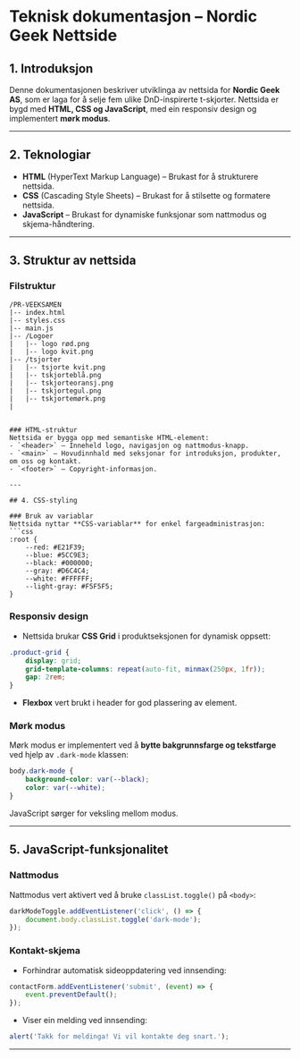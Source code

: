 # Teknisk dokumentasjon – Nordic Geek Nettside

## 1. Introduksjon
Denne dokumentasjonen beskriver utviklinga av nettsida for **Nordic Geek AS**, som er laga for å selje fem ulike DnD-inspirerte t-skjorter. Nettsida er bygd med **HTML, CSS og JavaScript**, med ein responsiv design og implementert **mørk modus**.

---

## 2. Teknologiar
- **HTML** (HyperText Markup Language) – Brukast for å strukturere nettsida.
- **CSS** (Cascading Style Sheets) – Brukast for å stilsette og formatere nettsida.
- **JavaScript** – Brukast for dynamiske funksjonar som nattmodus og skjema-håndtering.

---

## 3. Struktur av nettsida

### Filstruktur
```
/PR-VEEKSAMEN
|-- index.html
|-- styles.css
|-- main.js
|-- /Logoer
|   |-- logo rød.png
|   |-- logo kvit.png
|-- /tsjorter
|   |-- tsjorte kvit.png
|   |-- tskjorteblå.png
|   |-- tskjorteoransj.png
|   |-- tskjortegul.png
|   |-- tskjortemørk.png
|


### HTML-struktur
Nettsida er bygga opp med semantiske HTML-element:
- `<header>` – Inneheld logo, navigasjon og nattmodus-knapp.
- `<main>` – Hovudinnhald med seksjonar for introduksjon, produkter, om oss og kontakt.
- `<footer>` – Copyright-informasjon.

---

## 4. CSS-styling

### Bruk av variablar
Nettsida nyttar **CSS-variablar** for enkel fargeadministrasjon:
```css
:root {
    --red: #E21F39;
    --blue: #5CC9E3;
    --black: #000000;
    --gray: #D6C4C4;
    --white: #FFFFFF;
    --light-gray: #F5F5F5;
}
```

### Responsiv design
- Nettsida brukar **CSS Grid** i produktseksjonen for dynamisk oppsett:
```css
.product-grid {
    display: grid;
    grid-template-columns: repeat(auto-fit, minmax(250px, 1fr));
    gap: 2rem;
}
```
- **Flexbox** vert brukt i header for god plassering av element.

### Mørk modus
Mørk modus er implementert ved å **bytte bakgrunnsfarge og tekstfarge** ved hjelp av `.dark-mode` klassen:
```css
body.dark-mode {
    background-color: var(--black);
    color: var(--white);
}
```
JavaScript sørger for veksling mellom modus.

---

## 5. JavaScript-funksjonalitet

### Nattmodus
Nattmodus vert aktivert ved å bruke `classList.toggle()` på `<body>`:
```js
darkModeToggle.addEventListener('click', () => {
    document.body.classList.toggle('dark-mode');
});
```

### Kontakt-skjema
- Forhindrar automatisk sideoppdatering ved innsending:
```js
contactForm.addEventListener('submit', (event) => {
    event.preventDefault();
});
```
- Viser ein melding ved innsending:
```js
alert('Takk for meldinga! Vi vil kontakte deg snart.');
```


---
